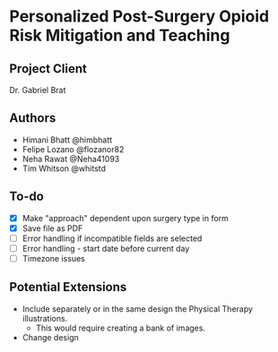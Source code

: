 # Personalized Post-Surgery Opioid Risk Mitigation and Teaching

## Project Client

Dr. Gabriel Brat

## Authors

- Himani Bhatt  @himbhatt
- Felipe Lozano @flozanor82
- Neha Rawat @Neha41093
- Tim Whitson @whitstd

## To-do

- [X] Make "approach" dependent upon surgery type in form
- [X] Save file as PDF
- [ ] Error handling if incompatible fields are selected
- [ ] Error handling - start date before current day
- [ ] Timezone issues

## Potential Extensions
- Include separately or in the same design the Physical Therapy illustrations.
    - This would require creating a bank of images.
- Change design
